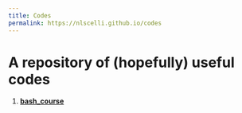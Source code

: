 ```yaml
---
title: Codes
permalink: https://nlscelli.github.io/codes
---
```


# A repository of (hopefully) useful codes


1. [**bash_course**](bash_course.md)
